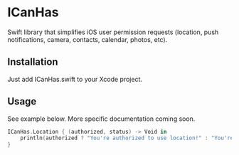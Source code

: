# ICanHas
Swift library that simplifies iOS user permission requests (location, push notifications, camera, contacts, calendar, photos, etc).

## Installation

Just add ICanHas.swift to your Xcode project.

## Usage

See example below. More specific documentation coming soon.

```swift
ICanHas.Location { (authorized, status) -> Void in
    println(authorized ? "You're authorized to use location!" : "You're not authorized to use location!")
}
```
